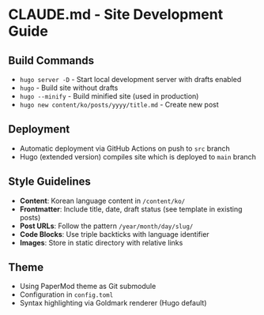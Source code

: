 # CLAUDE.md - Site Development Guide

## Build Commands
- `hugo server -D` - Start local development server with drafts enabled
- `hugo` - Build site without drafts
- `hugo --minify` - Build minified site (used in production)
- `hugo new content/ko/posts/yyyy/title.md` - Create new post

## Deployment
- Automatic deployment via GitHub Actions on push to `src` branch
- Hugo (extended version) compiles site which is deployed to `main` branch

## Style Guidelines
- **Content**: Korean language content in `/content/ko/`
- **Frontmatter**: Include title, date, draft status (see template in existing posts)
- **Post URLs**: Follow the pattern `/year/month/day/slug/`
- **Code Blocks**: Use triple backticks with language identifier
- **Images**: Store in static directory with relative links

## Theme
- Using PaperMod theme as Git submodule
- Configuration in `config.toml`
- Syntax highlighting via Goldmark renderer (Hugo default)